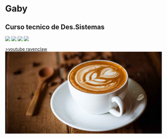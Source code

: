 # Gaby
## Curso tecnico de Des.Sistemas

 <img height="200px" src="https://cdn.jsdelivr.net/gh/devicons/devicon/icons/phalcon/phalcon-original.svg" />  <img height="200px" src="https://cdn.jsdelivr.net/gh/devicons/devicon/icons/java/java-plain.svg" />  <img height="200px" src="https://cdn.jsdelivr.net/gh/devicons/devicon/icons/latex/latex-original.svg" /> <img height="200px" src="https://cdn.jsdelivr.net/gh/devicons/devicon/icons/phoenix/phoenix-plain.svg" /> 
          
 
<a href="https://www.youtube.com/watch?v=r3xE2TmqpKQ&t=3s"> >youtube ravenclaw</a>
<img src=""/>
<img src="coffee62.jpg"/>
